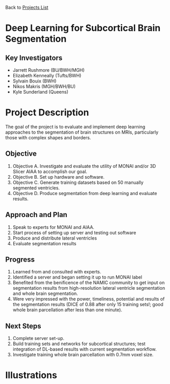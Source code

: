 Back to [Projects List](../../README.md#ProjectsList)

# Deep Learning for Subcortical Brain Segmentation

## Key Investigators

- Jarrett Rushmore (BU/BWH/MGH)
- Elizabeth Kenneally (Tufts/BWH)
- Sylvain Bouix (BWH)
- Nikos Makris (MGH/BWH/BU)
- Kyle Sunderland (Queens)

# Project Description

The goal of the project is to evaluate and implement deep learning approaches to the segmentation of brain structures on MRIs, particularly those with complex shapes and borders.

## Objective

<!-- Describe here WHAT you would like to achieve (what you will have as end result). -->

1. Objective A. Investigate and evaluate the utility of MONAI and/or 3D Slicer AIAA to accomplish our goal.
1. Objective B. Set up hardware and software.
1. Objective C. Generate training datasets based on 50 manually segmented ventricles.
1. Objective D. Produce segmentation from deep learning and evaluate results.

## Approach and Plan

<!-- Describe here HOW you would like to achieve the objectives stated above. -->

1. Speak to experts for MONAI and AIAA.
2. Start process of setting up server and testing out software
3. Produce and distribute lateral ventricles
4. Evaluate segmentation results

## Progress

<!-- Update this section as you make progress, describing of what you have ACTUALLY DONE. If there are specific steps that you could not complete then you can describe them here, too. -->

1. Learned from and consulted with experts.
2. Identified a server and began setting it up to run MONAI label
3. Benefited from the benificence of the NAMIC community to get input on segmentation results from high-resolution lateral ventricle segmentation and whole brain segmentation.
4. Were very impressed with the power, timeliness, potential and results of the segmentation results (DICE of 0.88 after only 15 training sets!; good whole brain parcellation after less than one minute).


## Next Steps
1. Complete server set-up.
2. Build training sets and networks for subcortical structures; test integration of DL-based results with current segmentation workflow.
3. Investigate training whole brain parcellation with 0.7mm voxel size.


# Illustrations

<!-- Add pictures and links to videos that demonstrate what has been accomplished.
![Description of picture](Example2.jpg)
![Some more images](Example2.jpg)
![Namic_1](https://user-images.githubusercontent.com/51300488/124282278-a7739500-db18-11eb-8d9d-94352fd832ac.png)
Results of MONAI on Left Lateral ventricle segmentation

![Namic_2](https://user-images.githubusercontent.com/51300488/124282344-b8bca180-db18-11eb-80da-196b6a80e4e7.png)
Results of Whole Brain Segmentation (HighResNet; https://github.com/fepegar/highresnet)

# Background and References

<!-- If you developed any software, include link to the source code repository. If possible, also add links to sample data, a![Uploading Namic_1.png…]()
nd to any relevant publications. -->
